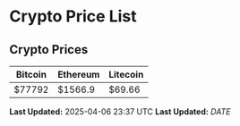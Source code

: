 # Crypto Price List

## Crypto Prices
| Bitcoin | Ethereum | Litecoin |
| ------- | -------- | -------- |
| $77792 | $1566.9 | $69.66 |
**Last Updated:** 2025-04-06 23:37 UTC
**Last Updated:** $DATE$
